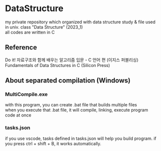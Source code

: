 # DataStructure

my private repository which organized with data structure study & file used in univ. class "Data Structure" (2023_1)\
all codes are written in C

## Reference

Do it! 자료구조와 함께 배우는 알고리즘 입문 - C 언어 편 (이지스 퍼블리싱)\
Fundamentals of Data Structures in C (Silicon Press)

## About separated compilation (Windows)

### MultiCompile.exe

with this program, you can create .bat file that builds multiple files\
when you execute that .bat file, it will compile, linking, execute program code at once

### tasks.json

if you use vscode, tasks defined in tasks.json will help you build program. if you press ctrl + shift + B, it works automatically.
